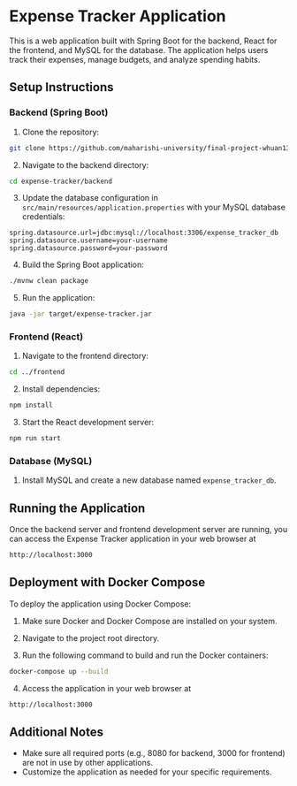# Expense Tracker Application

This is a web application built with Spring Boot for the backend, React for the frontend, and MySQL for the database. The application helps users track their expenses, manage budgets, and analyze spending habits.

## Setup Instructions

### Backend (Spring Boot)

1. Clone the repository:

```bash
git clone https://github.com/maharishi-university/final-project-whuan132-1.git
```

2. Navigate to the backend directory:

```bash
cd expense-tracker/backend
```

3. Update the database configuration in `src/main/resources/application.properties` with your MySQL database credentials:

```properties
spring.datasource.url=jdbc:mysql://localhost:3306/expense_tracker_db
spring.datasource.username=your-username
spring.datasource.password=your-password
```

4. Build the Spring Boot application:

```bash
./mvnw clean package
```

5. Run the application:

```bash
java -jar target/expense-tracker.jar
```

### Frontend (React)

1. Navigate to the frontend directory:

```bash
cd ../frontend
```

2. Install dependencies:

```bash
npm install
```

3. Start the React development server:

```bash
npm run start
```

### Database (MySQL)

1. Install MySQL and create a new database named `expense_tracker_db`.

## Running the Application

Once the backend server and frontend development server are running, you can access the Expense Tracker application in your web browser at

```bash
http://localhost:3000
```

## Deployment with Docker Compose

To deploy the application using Docker Compose:

1. Make sure Docker and Docker Compose are installed on your system.

2. Navigate to the project root directory.

3. Run the following command to build and run the Docker containers:

```bash
docker-compose up --build
```

4. Access the application in your web browser at

```bash
http://localhost:3000
```

## Additional Notes

- Make sure all required ports (e.g., 8080 for backend, 3000 for frontend) are not in use by other applications.
- Customize the application as needed for your specific requirements.